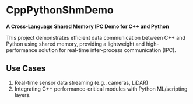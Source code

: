 # CppPythonShmDemo

**A Cross-Language Shared Memory IPC Demo for C++ and Python** 

This project demonstrates efficient data communication between C++ and Python using shared memory, providing a lightweight and high-performance solution for real-time inter-process communication (IPC).

## Use Cases

1. Real-time sensor data streaming (e.g., cameras, LiDAR)
2. Integrating C++ performance-critical modules with Python ML/scripting layers.

